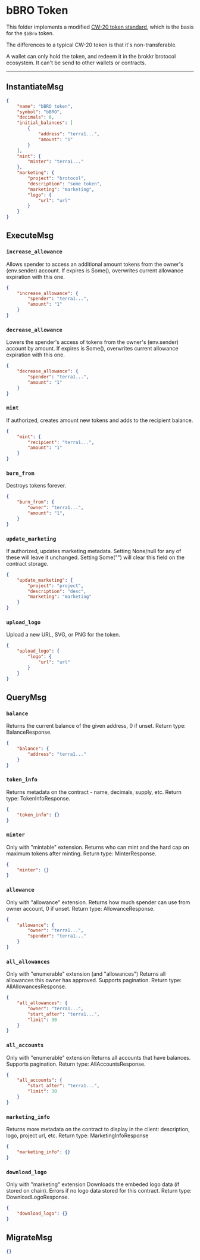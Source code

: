 # bBRO Token

This folder implements a modified [CW-20 token standard](https://github.com/CosmWasm/cw-plus/tree/main/contracts/cw20-base), which is the basis for the `$bBro` token.

The differences to a typical CW-20 token is that it's non-transferable. 

A wallet can only hold the token, and redeem it in the brokkr brotocol ecosystem. It can't be send to other wallets or contracts.

---

## InstantiateMsg

```json
{
    "name": "bBRO token",
    "symbol": "bBRO",
    "decimals": 6,
    "initial_balances": [
        {
            "address": "terra1...",
            "amount": "1"
        }
    ],
    "mint": {
        "minter": "terra1..."
    },
    "marketing": {
        "project": "brotocol",
        "description": "some token",
        "marketing": "marketing",
        "logo": {
            "url": "url"
        }
    }
}
```

## ExecuteMsg

### `increase_allowance`

Allows spender to access an additional amount tokens from the owner's (env.sender) account. If expires is Some(), overwrites current allowance expiration with this one.

```json
{
    "increase_allowance": {
        "spender": "terra1...",
        "amount": "1"
    }
}
```

### `decrease_allowance`

Lowers the spender's access of tokens from the owner's (env.sender) account by amount. If expires is Some(), overwrites current allowance expiration with this one.

```json
{
    "decrease_allowance": {
        "spender": "terra1...",
        "amount": "1"
    }
}
```

### `mint`

If authorized, creates amount new tokens and adds to the recipient balance.

```json
{
    "mint": {
        "recipient": "terra1...",
        "amount": "1"
    }
}
```

### `burn_from`

Destroys tokens forever.

```json
{
    "burn_from": {
        "owner": "terra1...",
        "amount": "1",
    }
}
```

### `update_marketing`

If authorized, updates marketing metadata. Setting None/null for any of these will leave it unchanged. Setting Some("") will clear this field on the contract storage.

```json
{
    "update_marketing": {
        "project": "project",
        "description": "desc",
        "marketing": "marketing"
    }
}
```

### `upload_logo`

Upload a new URL, SVG, or PNG for the token.

```json
{
    "upload_logo": {
        "logo": {
            "url": "url"
        }
    }
}
```

## QueryMsg

### `balance`

Returns the current balance of the given address, 0 if unset. Return type: BalanceResponse.

```json
{
    "balance": {
        "address": "terra1..."
    }
}
```

### `token_info`

Returns metadata on the contract - name, decimals, supply, etc. Return type: TokenInfoResponse.

```json
{
    "token_info": {}
}
```

### `minter`

Only with "mintable" extension. Returns who can mint and the hard cap on maximum tokens after minting. Return type: MinterResponse.


```json
{
    "minter": {}
}
```

### `allowance`

Only with "allowance" extension. Returns how much spender can use from owner account, 0 if unset. Return type: AllowanceResponse.

```json
{
    "allowance": {
        "owner": "terra1...",
        "spender": "terra1..."
    }
}
```

### `all_allowances`

Only with "enumerable" extension (and "allowances") Returns all allowances this owner has approved. Supports pagination. Return type: AllAllowancesResponse.

```json
{
    "all_allowances": {
        "owner": "terra1...",
        "start_after": "terra1...",
        "limit": 30
    }
}
```

### `all_accounts`

Only with "enumerable" extension Returns all accounts that have balances. Supports pagination. Return type: AllAccountsResponse.

```json
{
    "all_accounts": {
        "start_after": "terra1...",
        "limit": 30
    }
}
```

### `marketing_info`

Returns more metadata on the contract to display in the client:
description, logo, project url, etc. Return type: MarketingInfoResponse

```json
{
    "marketing_info": {}
}
```

### `download_logo`

Only with "marketing" extension Downloads the embeded logo data (if stored on chain). Errors if no logo data stored for this contract. Return type: DownloadLogoResponse.


```json
{
    "download_logo": {}
}
```

## MigrateMsg

```json
{}
```
